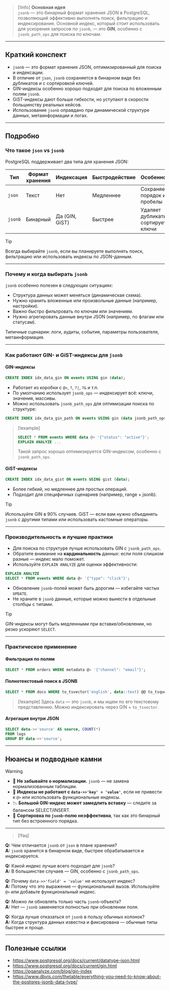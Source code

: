 > [!info] **Основная идея**  
> `jsonb` — это бинарный формат хранения JSON в PostgreSQL, позволяющий эффективно выполнять поиск, фильтрацию и индексирование. Основной индекс, который стоит использовать для ускорения запросов по `jsonb`, — это **GIN**, особенно с `jsonb_path_ops` для поиска по ключам.

---

## Краткий конспект

- `jsonb` — это формат хранения JSON, оптимизированный для поиска и индексации.
- В отличие от `json`, `jsonb` сохраняется в бинарном виде без дубликатов и с сортировкой ключей.
- GIN-индексы особенно хорошо подходят для поиска по вложенным полям `jsonb`.
- GiST-индексы дают больше гибкости, но уступают в скорости большинству реальных кейсов.
- Использование `jsonb` оправдано при динамической структуре данных, метаинформации и логах.

---

## Подробно

### Что такое `json` vs `jsonb`

PostgreSQL поддерживает два типа для хранения JSON:

| Тип     | Формат хранения | Индексация | Быстродействие | Особенности |
|---------|------------------|------------|----------------|-------------|
| `json`  | Текст             | Нет        | Медленнее      | Сохраняет порядок и пробелы |
| `jsonb` | Бинарный          | Да (GIN, GiST) | Быстрее      | Удаляет дубликаты, сортирует ключи |

> [!tip]
> Всегда выбирайте `jsonb`, если вы планируете выполнять поиск, фильтрацию или использовать индексы по JSON-данным.

---

### Почему и когда выбирать `jsonb`

`jsonb` особенно полезен в следующих ситуациях:

- Структура данных может меняться (динамическая схема).
- Нужно хранить вложенные или произвольные данные (например, настройки).
- Важно быстро фильтровать по ключам или значениям.
- Нужно агрегировать данные внутри JSON (например, по флагам или статусам).

Типичные сценарии: логи, аудиты, события, параметры пользователя, метаинформация.

---

### Как работают GIN- и GiST-индексы для `jsonb`

#### GIN-индексы

```sql
CREATE INDEX idx_data_gin ON events USING gin (data);
```

- Работает из коробки с `@>`, `?`, `?|`, `?&` и т.п.
- По умолчанию использует `jsonb_ops` — индексирует всё: ключи, значения, массивы.
- Можно использовать `jsonb_path_ops` для оптимизации поиска по структуре:

```sql
CREATE INDEX idx_data_gin_path ON events USING gin (data jsonb_path_ops);
```

> [!example]
> ```sql
> SELECT * FROM events WHERE data @> '{"status": "active"}';
> EXPLAIN ANALYZE ...
> ```
> Такой запрос хорошо оптимизируется GIN-индексом, особенно с `jsonb_path_ops`.

#### GiST-индексы

```sql
CREATE INDEX idx_data_gist ON events USING gist (data);
```

- Более гибкий, но медленнее для простых операций.
- Подходит для специфичных сценариев (например, range + jsonb).

> [!tip]
> Используйте GIN в 90% случаев. GiST — если вам нужно объединять `jsonb` с другими типами или использовать кастомные операторы.

---

### Производительность и лучшие практики

- Для поиска по структуре лучше использовать GIN с `jsonb_path_ops`.
- Обратите внимание на **кардинальность** данных: если поля слишком разные — индекс мало поможет.
- Используйте `EXPLAIN ANALYZE` для оценки эффективности:

```sql
EXPLAIN ANALYZE
SELECT * FROM events WHERE data @> '{"type": "click"}';
```

- Обновление `jsonb`-полей может быть дорогим — избегайте частых `UPDATE`.
- Не храните в `jsonb` данные, которые можно вынести в отдельные столбцы с типами.

> [!tip]
> GIN-индексы могут быть медленными при вставке/обновлении, но резко ускоряют `SELECT`.

---

### Практическое применение

#### Фильтрация по полям

```sql
SELECT * FROM orders WHERE metadata @> '{"channel": "email"}';
```

#### Полнотекстовый поиск в JSONB

```sql
SELECT * FROM docs WHERE to_tsvector('english', data::text) @@ to_tsquery('postgres');
```

> [!example]
> Здесь `data` — это `jsonb`, и мы ищем по его текстовому представлению. Можно индексировать через GIN + `to_tsvector`.

#### Агрегация внутри JSON

```sql
SELECT data->>'source' AS source, COUNT(*)
FROM logs
GROUP BY data->>'source';
```

---

## Нюансы и подводные камни

> [!warning]
> - 🔁 **Не забывайте о нормализации.** `jsonb` — не замена нормализованным таблицам.  
> - 🐢 **Индексы не работают с `data->>'key' = 'value'`**, если не привести к `@>` или использовать функциональные индексы.  
> - 📉 **Большой GIN-индекс может замедлить вставку** — следите за балансом SELECT/INSERT.  
> - 🧠 **Сортировка по `jsonb`-полю неэффективна**, так как это бинарный тип без встроенного порядка.

---

> [!faq]
>
**Q:** Чем отличается `jsonb` от `json` в плане хранения?  
**A:** `jsonb` хранится в бинарном виде, быстрее обрабатывается и индексируется.
>
**Q:** Какой индекс лучше всего подходит для `jsonb`?  
**A:** В большинстве случаев — GIN, особенно с `jsonb_path_ops`.
>
**Q:** Почему `data->>'field' = 'value'` не использует индекс?  
**A:** Потому что это выражение — функциональный вызов. Используйте `@>` или добавьте функциональный индекс.
>
**Q:** Можно ли обновлять только часть `jsonb`-объекта?  
**A:** Нет — `jsonb` заменяется полностью при обновлении поля.
>
**Q:** Когда лучше отказаться от `jsonb` в пользу обычных колонок?  
**A:** Когда структура данных известна и фиксирована — обычные типы быстрее и проще.

---

## Полезные ссылки

- https://www.postgresql.org/docs/current/datatype-json.html
- https://www.postgresql.org/docs/current/gin.html
- https://pganalyze.com/blog/gin-index
- https://www.dbvis.com/thetable/everything-you-need-to-know-about-the-postgres-jsonb-data-type/
